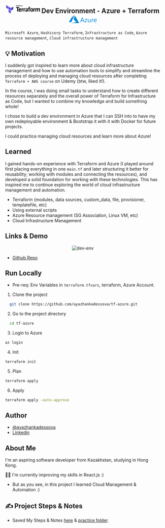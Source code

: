 <h2 align="center">
 <img src="screenshots/1280px-Terraform_Logo.svg.png" width="110"> Dev Environment - Azure +  Terraform <img src="screenshots/Microsoft_Azure_Logo.png" alt="OpenAI Logo" width="90"> 
</h2>

`Microsoft Azure`, `Hashicorp Terraform`, `Infrastructure as Code`, `Azure resource management`, `Cloud infrastructure management`

## 💡 Motivation

I suddenly got inspired to learn more about cloud infrastructure management and how to use automation tools to simplify and streamline the process of deploying and managing cloud resources after completing `Terraform + AWS course` on Udemy (btw, liked it!).

In the course, I was doing small tasks to understand how to create different resources separately and the overall power of Terraform for Infrastructure as Code, but I wanted to combine my knowledge and build something whole!

I chose to build a dev environment in Azure that I can SSH into to have my own redeployable environment & Bootstrap it with it with Docker for future projects.

I could practice managing cloud resources and learn more about Azure!

## Learned

I gained hands-on experience with Terraform and Azure (I played around first placing everything in one `main.tf` and later structuring it better for reusability; working with modules and connecting the resources), and developed a solid foundation for working with these technologies. This has inspired me to continue exploring the world of cloud infrastructure management and automation.

- Terraform (modules, data sources, custom_data, file, provisioner, templatefile, etc)
- Using external scripts
- Azure Resource management (SG Association, Linux VM, etc)
- Cloud Infrastructure Management

## Links & Demo

<p align="center">
  <img src="https://github.com/ayazhankadessova/tf-azure/assets/86869537/34ccf031-aa03-4327-a0ef-4a2d3542d5a8" alt="dev-env" width="500"/>
</p>

- [Github Repo](https://github.com/ayazhankadessova/tf-azure)

## Run Locally

- Pre-req: Env Variables in `terraform.tfvars`, terraform, Azure Account.

1. Clone the project

```bash
  git clone https://github.com/ayazhankadessova/tf-azure.git
```

2. Go to the project directory

```bash
  cd tf-azure
```

3. Login to Azure

```bash
az login
```

4. Init

```bash
terraform init
```

5. Plan

```bash
terraform apply
```

6. Apply

```bash
terraform apply -auto-approve
```

## Author

- [@ayazhankadessova](https://github.com/ayazhankadessova)
- [Linkedin](https://www.linkedin.com/in/ayazhankad/)

## About Me

I'm an aspiring software developer from Kazakhstan, studying in Hong Kong.

👩‍💻 I'm currently improving my skills in React.js :)

- But as you see, in this project I learned Cloud Management & Automation :)

## ✍️ Project Steps & Notes

- Saved My Steps & Notes [here](https://github.com/ayazhankadessova/customized-meme-generator/blob/main/myNotes.md) & [practice folder](https://github.com/ayazhankadessova/customized-meme-generator/tree/main/practice).
